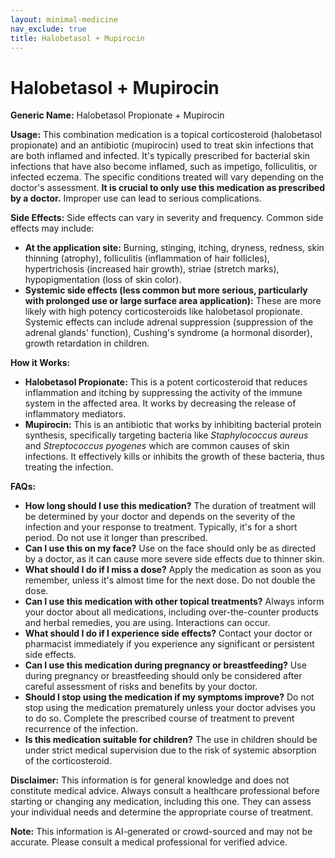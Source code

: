 ```yaml
---
layout: minimal-medicine
nav_exclude: true
title: Halobetasol + Mupirocin
---
```


# Halobetasol + Mupirocin

**Generic Name:** Halobetasol Propionate + Mupirocin

**Usage:** This combination medication is a topical corticosteroid (halobetasol propionate) and an antibiotic (mupirocin) used to treat skin infections that are both inflamed and infected.  It's typically prescribed for bacterial skin infections that have also become inflamed, such as impetigo, folliculitis, or infected eczema.  The specific conditions treated will vary depending on the doctor's assessment.  **It is crucial to only use this medication as prescribed by a doctor.**  Improper use can lead to serious complications.

**Side Effects:**  Side effects can vary in severity and frequency.  Common side effects may include:

* **At the application site:** Burning, stinging, itching, dryness, redness, skin thinning (atrophy), folliculitis (inflammation of hair follicles), hypertrichosis (increased hair growth), striae (stretch marks), hypopigmentation (loss of skin color).
* **Systemic side effects (less common but more serious, particularly with prolonged use or large surface area application):**  These are more likely with high potency corticosteroids like halobetasol propionate.  Systemic effects can include adrenal suppression (suppression of the adrenal glands' function), Cushing's syndrome (a hormonal disorder), growth retardation in children.


**How it Works:**

* **Halobetasol Propionate:** This is a potent corticosteroid that reduces inflammation and itching by suppressing the activity of the immune system in the affected area. It works by decreasing the release of inflammatory mediators.
* **Mupirocin:** This is an antibiotic that works by inhibiting bacterial protein synthesis, specifically targeting bacteria like *Staphylococcus aureus* and *Streptococcus pyogenes* which are common causes of skin infections.  It effectively kills or inhibits the growth of these bacteria, thus treating the infection.


**FAQs:**

* **How long should I use this medication?**  The duration of treatment will be determined by your doctor and depends on the severity of the infection and your response to treatment. Typically, it's for a short period. Do not use it longer than prescribed.
* **Can I use this on my face?**  Use on the face should only be as directed by a doctor, as it can cause more severe side effects due to thinner skin.
* **What should I do if I miss a dose?** Apply the medication as soon as you remember, unless it's almost time for the next dose. Do not double the dose.
* **Can I use this medication with other topical treatments?**  Always inform your doctor about all medications, including over-the-counter products and herbal remedies, you are using.  Interactions can occur.
* **What should I do if I experience side effects?**  Contact your doctor or pharmacist immediately if you experience any significant or persistent side effects.
* **Can I use this medication during pregnancy or breastfeeding?**  Use during pregnancy or breastfeeding should only be considered after careful assessment of risks and benefits by your doctor.
* **Should I stop using the medication if my symptoms improve?**  Do not stop using the medication prematurely unless your doctor advises you to do so.  Complete the prescribed course of treatment to prevent recurrence of the infection.
* **Is this medication suitable for children?**  The use in children should be under strict medical supervision due to the risk of systemic absorption of the corticosteroid.

**Disclaimer:** This information is for general knowledge and does not constitute medical advice.  Always consult a healthcare professional before starting or changing any medication, including this one.  They can assess your individual needs and determine the appropriate course of treatment.


**Note:** This information is AI-generated or crowd-sourced and may not be accurate. Please consult a medical professional for verified advice.